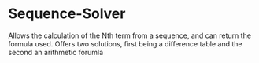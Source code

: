 Sequence-Solver
===============

Allows the calculation of the Nth term from a sequence, and can return the formula used. Offers two solutions, first being a difference table and the second an arithmetic forumla